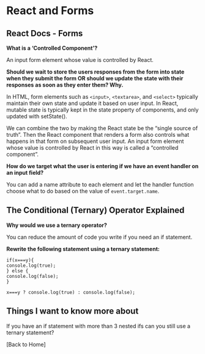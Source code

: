# React and Forms

## React Docs - Forms

**What is a ‘Controlled Component’?**

An input form element whose value is controlled by React.

**Should we wait to store the users responses from the form into state when they submit the form OR should we update the state with their responses as soon as they enter them? Why.**

In HTML, form elements such as `<input>`, `<textarea>`, and `<select>` typically maintain their own state and update it based on user input. In React, mutable state is typically kept in the state property of components, and only updated with setState().

We can combine the two by making the React state be the “single source of truth”. Then the React component that renders a form also controls what happens in that form on subsequent user input. An input form element whose value is controlled by React in this way is called a “controlled component”.

**How do we target what the user is entering if we have an event handler on an input field?**

You can add a name attribute to each element and let the handler function choose what to do based on the value of `event.target.name`.

## The Conditional (Ternary) Operator Explained

**Why would we use a ternary operator?**

You can reduce the amount of code you write if you need an if statement.

**Rewrite the following statement using a ternary statement:**

  ```js:
  if(x===y){
  console.log(true);
  } else {
  console.log(false);
  }
```

```js:
x===y ? console.log(true) : console.log(false);
```

## Things I want to know more about

If you have an if statement with more than 3 nested ifs can you still use a ternary statement?

[Back to Home]